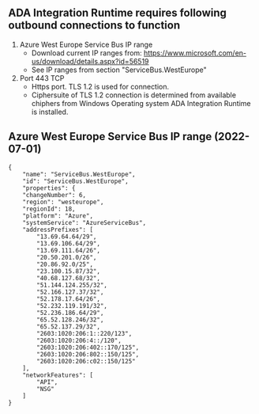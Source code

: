 ## ADA Integration Runtime requires following outbound connections to function
1. Azure West Europe Service Bus IP range
   - Download current IP ranges from: https://www.microsoft.com/en-us/download/details.aspx?id=56519
   - See IP ranges from section "ServiceBus.WestEurope"
2. Port 443 TCP
   - Https port. TLS 1.2 is used for connection.
   - Ciphersuite of TLS 1.2 connection is determined from available chiphers from Windows Operating system ADA Integration Runtime is installed.

## Azure West Europe Service Bus IP range (2022-07-01)
```
{
    "name": "ServiceBus.WestEurope",
    "id": "ServiceBus.WestEurope",
    "properties": {
    "changeNumber": 6,
    "region": "westeurope",
    "regionId": 18,
    "platform": "Azure",
    "systemService": "AzureServiceBus",
    "addressPrefixes": [
        "13.69.64.64/29",
        "13.69.106.64/29",
        "13.69.111.64/26",
        "20.50.201.0/26",
        "20.86.92.0/25",
        "23.100.15.87/32",
        "40.68.127.68/32",
        "51.144.124.255/32",
        "52.166.127.37/32",
        "52.178.17.64/26",
        "52.232.119.191/32",
        "52.236.186.64/29",
        "65.52.128.246/32",
        "65.52.137.29/32",
        "2603:1020:206:1::220/123",
        "2603:1020:206:4::/120",
        "2603:1020:206:402::170/125",
        "2603:1020:206:802::150/125",
        "2603:1020:206:c02::150/125"
    ],
    "networkFeatures": [
        "API",
        "NSG"
    ]
}
```
